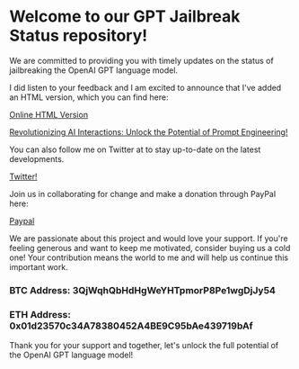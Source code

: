 # Welcome to our GPT Jailbreak Status repository! 

We are committed to providing you with timely updates on the status of jailbreaking the OpenAI GPT language model.

I did listen to your feedback and I am excited to announce that I've added an HTML version, which you can find here:

[Online HTML Version](http://www.jamessawyer.co.uk/pub/gpt_jb.html)


[Revolutionizing AI Interactions: Unlock the Potential of Prompt Engineering!](http://www.jamessawyer.co.uk/pub/Prompt1.pdf)

You can also follow me on Twitter at to stay up-to-date on the latest developments.

[Twitter!]( https://twitter.com/James12396379)

Join us in collaborating for change and make a donation through PayPal here:

[Paypal](https://www.paypal.com/cgi-bin/webscr?cmd=_s-xclick&hosted_button_id=EV8XUGXX76UXQ&source=url)

We are passionate about this project and would love your support. If you're feeling generous and want to keep me motivated, consider buying us a cold one! Your contribution means the world to me and will help us continue this important work.



### BTC Address: 3QjWqhQbHdHgWeYHTpmorP8Pe1wgDjJy54

### ETH Address: 0x01d23570c34A78380452A4BE9C95bAe439719bAf

Thank you for your support and together, let's unlock the full potential of the OpenAI GPT language model!
